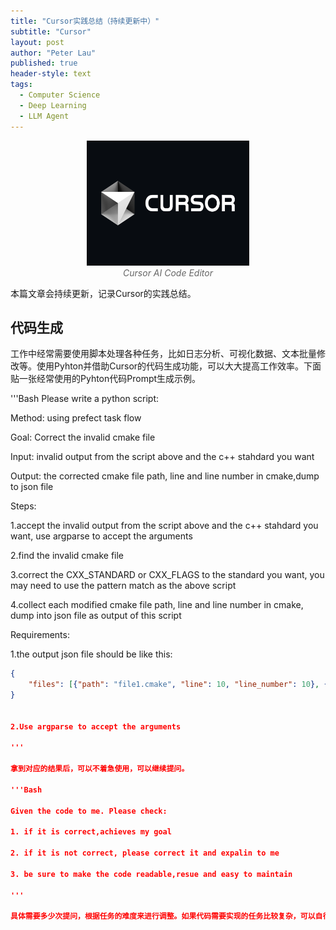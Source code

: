 ```yaml
---
title: "Cursor实践总结（持续更新中）"
subtitle: "Cursor"
layout: post
author: "Peter Lau"
published: true
header-style: text
tags:
  - Computer Science
  - Deep Learning
  - LLM Agent
---
```



<figure style="text-align: center">
    <img class="AI Code Editor" src="/img/Cursor-AI.jpg" width="260" height="200">
    <figcaption style="font-style: italic; color: #666;">Cursor AI Code Editor</figcaption>
</figure>

本篇文章会持续更新，记录Cursor的实践总结。


## 代码生成

工作中经常需要使用脚本处理各种任务，比如日志分析、可视化数据、文本批量修改等。使用Pyhton并借助Cursor的代码生成功能，可以大大提高工作效率。下面贴一张经常使用的Pyhton代码Prompt生成示例。

'''Bash
Please write a python script:

Method:
using prefect task flow

Goal: Correct the invalid cmake file

Input: invalid output from the script above and the c++ stahdard you want

Output: the corrected cmake file path, line and line number in cmake,dump to json file


Steps:

1.accept the invalid output from the script above and the c++ stahdard you want, use argparse to accept the arguments

2.find the invalid cmake file

3.correct the CXX_STANDARD or CXX_FLAGS to the standard you want, you may need to use the pattern match as the above script

4.collect each modified cmake file path, line and line number in cmake, dump into json file as output of this script

Requirements:

1.the output json file should be like this:
```json
{
    "files": [{"path": "file1.cmake", "line": 10, "line_number": 10}, {"path": "file2.cmake", "line": 20, "line_number": 20}]
}


2.Use argparse to accept the arguments

'''

拿到对应的结果后，可以不着急使用，可以继续提问。

'''Bash

Given the code to me. Please check:

1. if it is correct,achieves my goal

2. if it is not correct, please correct it and expalin to me

3. be sure to make the code readable,resue and easy to maintain

'''

具体需要多少次提问，根据任务的难度来进行调整。如果代码需要实现的任务比较复杂，可以自行拆解任务，分布来实现。

